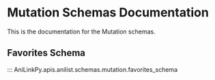 # Mutation Schemas Documentation

This is the documentation for the Mutation schemas.

## Favorites Schema

::: AniLinkPy.apis.anilist.schemas.mutation.favorites_schema